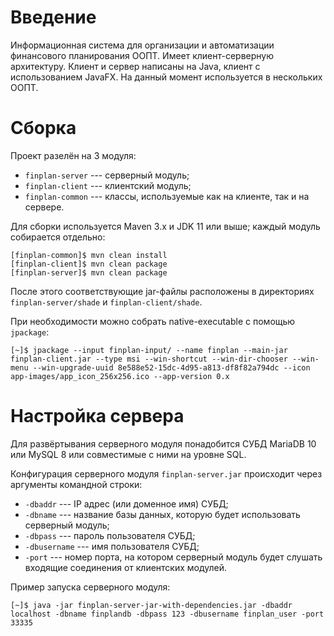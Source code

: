 # Введение

Информационная система для организации и автоматизации финансового
планирования ООПТ. Имеет клиент-серверную архитектуру. Клиент и сервер
написаны на Java, клиент с использованием JavaFX. На данный момент
используется в нескольких ООПТ.


# Сборка

Проект разелён на 3 модуля:

* `finplan-server` --- серверный модуль;
* `finplan-client` --- клиентский модуль;
* `finplan-common` --- классы, используемые как на клиенте, так и на сервере.

Для сборки используется Maven 3.x и JDK 11 или выше; каждый модуль собирается отдельно:
```
[finplan-common]$ mvn clean install
[finplan-client]$ mvn clean package
[finplan-server]$ mvn clean package
```
После этого соответствующие jar-файлы расположены в директориях `finplan-server/shade` и `finplan-client/shade`.

При необходимости можно собрать native-executable с помощью `jpackage`:
```
[~]$ jpackage --input finplan-input/ --name finplan --main-jar finplan-client.jar --type msi --win-shortcut --win-dir-chooser --win-menu --win-upgrade-uuid 8e588e52-15dc-4d95-a813-df8f82a794dc --icon app-images/app_icon_256x256.ico --app-version 0.x
```

# Настройка сервера

Для развёртывания серверного модуля понадобится СУБД MariaDB 10 или MySQL 8 или совместимые с ними на уровне SQL.

Конфигурация серверного модуля `finplan-server.jar` происходит через аргументы командной строки:
* `-dbaddr` --- IP адрес (или доменное имя) СУБД;
* `-dbname` --- название базы данных, которую будет использовать серверный модуль;
* `-dbpass` --- пароль пользователя СУБД;
* `-dbusername` --- имя пользователя СУБД;
* `-port` --- номер порта, на котором серверный модуль будет слушать входящие соединения от клиентских модулей.

Пример запуска серверного модуля:
```
[~]$ java -jar finplan-server-jar-with-dependencies.jar -dbaddr localhost -dbname finplandb -dbpass 123 -dbusername finplan_user -port 33335
```
